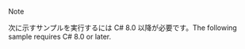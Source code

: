 > [!NOTE]
> <span data-ttu-id="cf707-101">次に示すサンプルを実行するには C# 8.0 以降が必要です。</span><span class="sxs-lookup"><span data-stu-id="cf707-101">The following sample requires C# 8.0 or later.</span></span>
